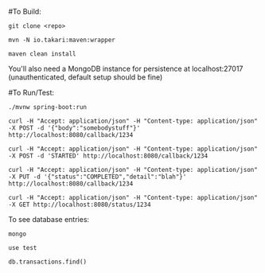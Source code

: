 #To Build:
```
git clone <repo>

mvn -N io.takari:maven:wrapper

maven clean install

```
You'll also need a MongoDB instance for persistence at localhost:27017
 (unauthenticated, default setup should be fine)


#To Run/Test:
```
./mvnw spring-boot:run

curl -H "Accept: application/json" -H "Content-type: application/json" -X POST -d '{"body":"somebodystuff"}' http://localhost:8080/callback/1234
 
curl -H "Accept: application/json" -H "Content-type: application/json" -X POST -d 'STARTED' http://localhost:8080/callback/1234

curl -H "Accept: application/json" -H "Content-type: application/json" -X PUT -d '{"status":"COMPLETED","detail":"blah"}' http://localhost:8080/callback/1234

curl -H "Accept: application/json" -H "Content-type: application/json" -X GET http://localhost:8080/status/1234

```
To see database entries:

``` 
mongo

use test

db.transactions.find()
```